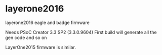 # layerone2016

layerone2016 eagle and badge firmware

Needs 
  PSoC Creator  3.3 SP2 (3.3.0.9604)
  First build will generate all the gen code and so on
  

LayerOne2015 firmware is similar.
